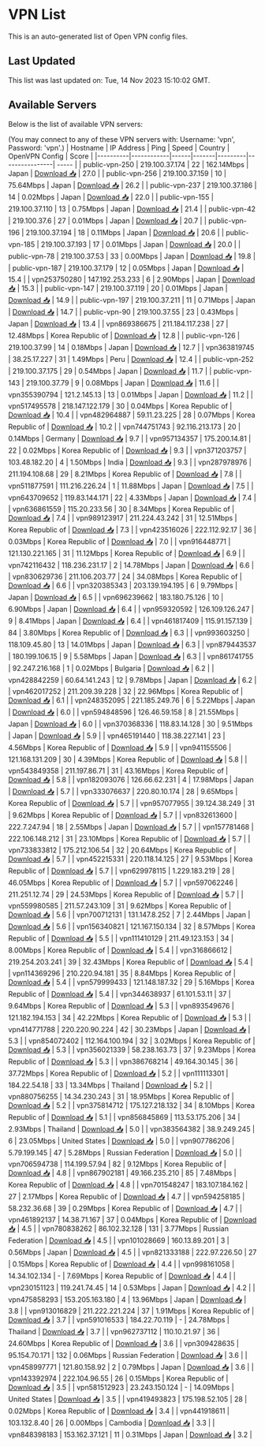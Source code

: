 # VPN List

This is an auto-generated list of Open VPN config files.

## Last Updated

This list was last updated on: Tue, 14 Nov 2023 15:10:02 GMT.

## Available Servers

Below is the list of available VPN servers:

(You may connect to any of these VPN servers with: Username: 'vpn', Password: 'vpn'.)
| Hostname | IP Address | Ping | Speed | Country | OpenVPN Config | Score |
|----------|------------|------|-------|---------|----------------| ----- |
| public-vpn-250 | 219.100.37.174 | 22 | 162.14Mbps | Japan | [Download 📥](./configs/server_0_JP.ovpn) | 27.0 |
| public-vpn-256 | 219.100.37.159 | 10 | 75.64Mbps | Japan | [Download 📥](./configs/server_1_JP.ovpn) | 26.2 |
| public-vpn-237 | 219.100.37.186 | 14 | 0.02Mbps | Japan | [Download 📥](./configs/server_2_JP.ovpn) | 22.0 |
| public-vpn-155 | 219.100.37.110 | 13 | 0.75Mbps | Japan | [Download 📥](./configs/server_3_JP.ovpn) | 21.4 |
| public-vpn-42 | 219.100.37.6 | 27 | 0.01Mbps | Japan | [Download 📥](./configs/server_4_JP.ovpn) | 20.7 |
| public-vpn-196 | 219.100.37.194 | 18 | 0.11Mbps | Japan | [Download 📥](./configs/server_5_JP.ovpn) | 20.6 |
| public-vpn-185 | 219.100.37.193 | 17 | 0.01Mbps | Japan | [Download 📥](./configs/server_6_JP.ovpn) | 20.0 |
| public-vpn-78 | 219.100.37.53 | 33 | 0.00Mbps | Japan | [Download 📥](./configs/server_7_JP.ovpn) | 19.8 |
| public-vpn-187 | 219.100.37.179 | 12 | 0.05Mbps | Japan | [Download 📥](./configs/server_8_JP.ovpn) | 15.4 |
| vpn253750280 | 147.192.253.233 | 6 | 2.90Mbps | Japan | [Download 📥](./configs/server_9_JP.ovpn) | 15.3 |
| public-vpn-147 | 219.100.37.119 | 20 | 0.01Mbps | Japan | [Download 📥](./configs/server_10_JP.ovpn) | 14.9 |
| public-vpn-197 | 219.100.37.211 | 11 | 0.71Mbps | Japan | [Download 📥](./configs/server_11_JP.ovpn) | 14.7 |
| public-vpn-90 | 219.100.37.55 | 23 | 0.43Mbps | Japan | [Download 📥](./configs/server_12_JP.ovpn) | 13.4 |
| vpn869386675 | 211.184.117.238 | 27 | 12.48Mbps | Korea Republic of | [Download 📥](./configs/server_13_KR.ovpn) | 12.8 |
| public-vpn-126 | 219.100.37.99 | 14 | 0.18Mbps | Japan | [Download 📥](./configs/server_14_JP.ovpn) | 12.7 |
| vpn363819745 | 38.25.17.227 | 31 | 1.49Mbps | Peru | [Download 📥](./configs/server_15_PE.ovpn) | 12.4 |
| public-vpn-252 | 219.100.37.175 | 29 | 0.54Mbps | Japan | [Download 📥](./configs/server_16_JP.ovpn) | 11.7 |
| public-vpn-143 | 219.100.37.79 | 9 | 0.08Mbps | Japan | [Download 📥](./configs/server_17_JP.ovpn) | 11.6 |
| vpn355390794 | 121.2.145.13 | 13 | 0.01Mbps | Japan | [Download 📥](./configs/server_18_JP.ovpn) | 11.2 |
| vpn517495578 | 218.147.122.179 | 30 | 0.04Mbps | Korea Republic of | [Download 📥](./configs/server_19_KR.ovpn) | 10.4 |
| vpn482964887 | 59.11.23.225 | 28 | 0.07Mbps | Korea Republic of | [Download 📥](./configs/server_20_KR.ovpn) | 10.2 |
| vpn744751743 | 92.116.213.173 | 20 | 0.14Mbps | Germany | [Download 📥](./configs/server_21_DE.ovpn) | 9.7 |
| vpn957134357 | 175.200.14.81 | 22 | 0.02Mbps | Korea Republic of | [Download 📥](./configs/server_22_KR.ovpn) | 9.3 |
| vpn371203757 | 103.48.182.20 | 4 | 1.50Mbps | India | [Download 📥](./configs/server_23_IN.ovpn) | 9.3 |
| vpn287978976 | 211.194.108.68 | 29 | 8.21Mbps | Korea Republic of | [Download 📥](./configs/server_24_KR.ovpn) | 7.8 |
| vpn511877591 | 111.216.226.24 | 1 | 11.88Mbps | Japan | [Download 📥](./configs/server_25_JP.ovpn) | 7.5 |
| vpn643709652 | 119.83.144.171 | 22 | 4.33Mbps | Japan | [Download 📥](./configs/server_26_JP.ovpn) | 7.4 |
| vpn636861559 | 115.20.233.56 | 30 | 8.34Mbps | Korea Republic of | [Download 📥](./configs/server_27_KR.ovpn) | 7.4 |
| vpn989123917 | 211.224.43.242 | 31 | 12.51Mbps | Korea Republic of | [Download 📥](./configs/server_28_KR.ovpn) | 7.3 |
| vpn423516026 | 222.112.92.17 | 36 | 0.03Mbps | Korea Republic of | [Download 📥](./configs/server_29_KR.ovpn) | 7.0 |
| vpn916448771 | 121.130.221.165 | 31 | 11.12Mbps | Korea Republic of | [Download 📥](./configs/server_30_KR.ovpn) | 6.9 |
| vpn742116432 | 118.236.231.17 | 2 | 14.78Mbps | Japan | [Download 📥](./configs/server_31_JP.ovpn) | 6.6 |
| vpn830629736 | 211.106.203.77 | 24 | 34.08Mbps | Korea Republic of | [Download 📥](./configs/server_32_KR.ovpn) | 6.6 |
| vpn320385343 | 203.139.194.195 | 6 | 9.79Mbps | Japan | [Download 📥](./configs/server_33_JP.ovpn) | 6.5 |
| vpn696239662 | 183.180.75.126 | 10 | 6.90Mbps | Japan | [Download 📥](./configs/server_34_JP.ovpn) | 6.4 |
| vpn959320592 | 126.109.126.247 | 9 | 8.41Mbps | Japan | [Download 📥](./configs/server_35_JP.ovpn) | 6.4 |
| vpn461817409 | 115.91.157.139 | 84 | 3.80Mbps | Korea Republic of | [Download 📥](./configs/server_36_KR.ovpn) | 6.3 |
| vpn993603250 | 118.109.45.80 | 13 | 14.01Mbps | Japan | [Download 📥](./configs/server_37_JP.ovpn) | 6.3 |
| vpn879443537 | 180.199.106.15 | 9 | 5.58Mbps | Japan | [Download 📥](./configs/server_38_JP.ovpn) | 6.3 |
| vpn861741755 | 92.247.216.168 | 1 | 0.02Mbps | Bulgaria | [Download 📥](./configs/server_39_BG.ovpn) | 6.2 |
| vpn428842259 | 60.64.141.243 | 12 | 9.78Mbps | Japan | [Download 📥](./configs/server_40_JP.ovpn) | 6.2 |
| vpn462017252 | 211.209.39.228 | 32 | 22.96Mbps | Korea Republic of | [Download 📥](./configs/server_41_KR.ovpn) | 6.1 |
| vpn248352095 | 221.185.249.76 | 6 | 5.22Mbps | Japan | [Download 📥](./configs/server_42_JP.ovpn) | 6.0 |
| vpn594848596 | 126.46.59.158 | 8 | 21.55Mbps | Japan | [Download 📥](./configs/server_43_JP.ovpn) | 6.0 |
| vpn370368336 | 118.83.14.128 | 30 | 9.51Mbps | Japan | [Download 📥](./configs/server_44_JP.ovpn) | 5.9 |
| vpn465191440 | 118.38.227.141 | 23 | 4.56Mbps | Korea Republic of | [Download 📥](./configs/server_45_KR.ovpn) | 5.9 |
| vpn941155506 | 121.168.131.209 | 30 | 4.39Mbps | Korea Republic of | [Download 📥](./configs/server_46_KR.ovpn) | 5.8 |
| vpn543849358 | 211.197.86.71 | 31 | 43.16Mbps | Korea Republic of | [Download 📥](./configs/server_47_KR.ovpn) | 5.8 |
| vpn182093076 | 126.66.62.231 | 4 | 17.98Mbps | Japan | [Download 📥](./configs/server_48_JP.ovpn) | 5.7 |
| vpn333076637 | 220.80.10.174 | 28 | 9.65Mbps | Korea Republic of | [Download 📥](./configs/server_49_KR.ovpn) | 5.7 |
| vpn957077955 | 39.124.38.249 | 31 | 9.62Mbps | Korea Republic of | [Download 📥](./configs/server_50_KR.ovpn) | 5.7 |
| vpn832613600 | 222.7.247.94 | 18 | 2.55Mbps | Japan | [Download 📥](./configs/server_51_JP.ovpn) | 5.7 |
| vpn157781468 | 222.106.148.212 | 31 | 23.10Mbps | Korea Republic of | [Download 📥](./configs/server_52_KR.ovpn) | 5.7 |
| vpn733833812 | 175.212.106.54 | 32 | 20.64Mbps | Korea Republic of | [Download 📥](./configs/server_53_KR.ovpn) | 5.7 |
| vpn452215331 | 220.118.14.125 | 27 | 9.53Mbps | Korea Republic of | [Download 📥](./configs/server_54_KR.ovpn) | 5.7 |
| vpn629978115 | 1.229.183.219 | 28 | 46.05Mbps | Korea Republic of | [Download 📥](./configs/server_55_KR.ovpn) | 5.7 |
| vpn597062246 | 211.251.12.74 | 29 | 24.53Mbps | Korea Republic of | [Download 📥](./configs/server_56_KR.ovpn) | 5.7 |
| vpn559980585 | 211.57.243.109 | 31 | 9.62Mbps | Korea Republic of | [Download 📥](./configs/server_57_KR.ovpn) | 5.6 |
| vpn700712131 | 131.147.8.252 | 7 | 2.44Mbps | Japan | [Download 📥](./configs/server_58_JP.ovpn) | 5.6 |
| vpn156340821 | 121.167.150.134 | 32 | 8.57Mbps | Korea Republic of | [Download 📥](./configs/server_59_KR.ovpn) | 5.5 |
| vpn111410129 | 211.49.123.153 | 34 | 8.00Mbps | Korea Republic of | [Download 📥](./configs/server_60_KR.ovpn) | 5.4 |
| vpn316866612 | 219.254.203.241 | 39 | 32.43Mbps | Korea Republic of | [Download 📥](./configs/server_61_KR.ovpn) | 5.4 |
| vpn114369296 | 210.220.94.181 | 35 | 8.84Mbps | Korea Republic of | [Download 📥](./configs/server_62_KR.ovpn) | 5.4 |
| vpn579999433 | 121.148.187.32 | 29 | 5.16Mbps | Korea Republic of | [Download 📥](./configs/server_63_KR.ovpn) | 5.4 |
| vpn344638937 | 61.101.53.11 | 37 | 9.64Mbps | Korea Republic of | [Download 📥](./configs/server_64_KR.ovpn) | 5.3 |
| vpn893549676 | 121.182.194.153 | 34 | 42.22Mbps | Korea Republic of | [Download 📥](./configs/server_65_KR.ovpn) | 5.3 |
| vpn414771788 | 220.220.90.224 | 42 | 30.23Mbps | Japan | [Download 📥](./configs/server_66_JP.ovpn) | 5.3 |
| vpn854072402 | 112.164.100.194 | 32 | 3.02Mbps | Korea Republic of | [Download 📥](./configs/server_67_KR.ovpn) | 5.3 |
| vpn356021339 | 58.238.163.73 | 37 | 9.23Mbps | Korea Republic of | [Download 📥](./configs/server_68_KR.ovpn) | 5.3 |
| vpn386768214 | 49.164.30.145 | 36 | 37.72Mbps | Korea Republic of | [Download 📥](./configs/server_69_KR.ovpn) | 5.2 |
| vpn111113301 | 184.22.54.18 | 33 | 13.34Mbps | Thailand | [Download 📥](./configs/server_70_TH.ovpn) | 5.2 |
| vpn880756255 | 14.34.230.243 | 31 | 18.95Mbps | Korea Republic of | [Download 📥](./configs/server_71_KR.ovpn) | 5.2 |
| vpn375814712 | 175.127.218.132 | 34 | 8.10Mbps | Korea Republic of | [Download 📥](./configs/server_72_KR.ovpn) | 5.1 |
| vpn856845869 | 113.53.175.206 | 34 | 2.93Mbps | Thailand | [Download 📥](./configs/server_73_TH.ovpn) | 5.0 |
| vpn383564382 | 38.9.249.245 | 6 | 23.05Mbps | United States | [Download 📥](./configs/server_74_US.ovpn) | 5.0 |
| vpn907786206 | 5.79.199.145 | 47 | 5.28Mbps | Russian Federation | [Download 📥](./configs/server_75_RU.ovpn) | 5.0 |
| vpn706594738 | 114.199.57.94 | 82 | 9.12Mbps | Korea Republic of | [Download 📥](./configs/server_76_KR.ovpn) | 4.8 |
| vpn867902181 | 49.166.235.210 | 85 | 7.48Mbps | Korea Republic of | [Download 📥](./configs/server_77_KR.ovpn) | 4.8 |
| vpn701548247 | 183.107.184.162 | 27 | 2.17Mbps | Korea Republic of | [Download 📥](./configs/server_78_KR.ovpn) | 4.7 |
| vpn594258185 | 58.232.36.68 | 39 | 0.29Mbps | Korea Republic of | [Download 📥](./configs/server_79_KR.ovpn) | 4.7 |
| vpn461892137 | 14.38.71.167 | 37 | 0.04Mbps | Korea Republic of | [Download 📥](./configs/server_80_KR.ovpn) | 4.5 |
| vpn780838262 | 86.102.32.128 | 131 | 3.77Mbps | Russian Federation | [Download 📥](./configs/server_81_RU.ovpn) | 4.5 |
| vpn101028669 | 160.13.89.201 | 3 | 0.56Mbps | Japan | [Download 📥](./configs/server_82_JP.ovpn) | 4.5 |
| vpn821333188 | 222.97.226.50 | 27 | 0.15Mbps | Korea Republic of | [Download 📥](./configs/server_83_KR.ovpn) | 4.4 |
| vpn998161058 | 14.34.102.134 | - | 7.69Mbps | Korea Republic of | [Download 📥](./configs/server_84_KR.ovpn) | 4.4 |
| vpn230151123 | 119.241.74.45 | 14 | 0.53Mbps | Japan | [Download 📥](./configs/server_85_JP.ovpn) | 4.2 |
| vpn475858293 | 153.205.163.180 | 4 | 13.96Mbps | Japan | [Download 📥](./configs/server_86_JP.ovpn) | 3.8 |
| vpn913016829 | 211.222.221.224 | 37 | 1.91Mbps | Korea Republic of | [Download 📥](./configs/server_87_KR.ovpn) | 3.7 |
| vpn591016533 | 184.22.70.119 | - | 24.78Mbps | Thailand | [Download 📥](./configs/server_88_TH.ovpn) | 3.7 |
| vpn962737112 | 110.10.21.97 | 36 | 24.60Mbps | Korea Republic of | [Download 📥](./configs/server_89_KR.ovpn) | 3.6 |
| vpn309428635 | 95.154.70.171 | 132 | 0.06Mbps | Russian Federation | [Download 📥](./configs/server_90_RU.ovpn) | 3.6 |
| vpn458997771 | 121.80.158.92 | 2 | 0.79Mbps | Japan | [Download 📥](./configs/server_91_JP.ovpn) | 3.6 |
| vpn143392974 | 222.104.96.55 | 26 | 0.15Mbps | Korea Republic of | [Download 📥](./configs/server_92_KR.ovpn) | 3.5 |
| vpn581512923 | 23.243.150.124 | - | 14.09Mbps | United States | [Download 📥](./configs/server_93_US.ovpn) | 3.5 |
| vpn419493823 | 175.198.52.105 | 28 | 0.02Mbps | Korea Republic of | [Download 📥](./configs/server_94_KR.ovpn) | 3.4 |
| vpn441918611 | 103.132.8.40 | 26 | 0.00Mbps | Cambodia | [Download 📥](./configs/server_95_KH.ovpn) | 3.3 |
| vpn848398183 | 153.162.37.121 | 11 | 0.31Mbps | Japan | [Download 📥](./configs/server_96_JP.ovpn) | 3.2 |
